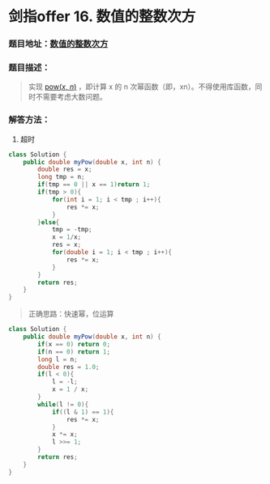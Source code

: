 # 剑指offer 16. 数值的整数次方

### 题目地址：[数值的整数次方](https://leetcode-cn.com/problems/shu-zhi-de-zheng-shu-ci-fang-lcof/)



### 题目描述：

>实现 [pow(*x*, *n*)](https://www.cplusplus.com/reference/valarray/pow/) ，即计算 x 的 n 次幂函数（即，xn）。不得使用库函数，同时不需要考虑大数问题。



### 解答方法：

1. 超时

```java
class Solution {
    public double myPow(double x, int n) {
        double res = x;
        long tmp = n;
        if(tmp == 0 || x == 1)return 1;
        if(tmp > 0){
            for(int i = 1; i < tmp ; i++){
                res *= x;
            }
        }else{
            tmp = -tmp;
            x = 1/x;
            res = x;
            for(double i = 1; i < tmp ; i++){
                res *= x;
            }
        }
        return res;
    }
}
```

> 正确思路：快速幂，位运算

```java
class Solution {
    public double myPow(double x, int n) {
        if(x == 0) return 0;
        if(n == 0) return 1;
        long l = n;
        double res = 1.0;
        if(l < 0){
            l = -l;
            x = 1 / x;
        }
        while(l != 0){
            if((l & 1) == 1){
                res *= x;
            }
            x *= x;
            l >>= 1; 
        }
        return res;
    }
}
```

